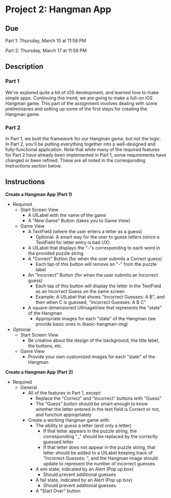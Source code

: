 # Project 2: Hangman App

## Due 
Part 1: Thursday, March 10 at 11:59 PM 


Part 2: Thursday, March 17 at 11:59 PM

## Description 
### Part 1 
We've explored quite a bit of iOS development, and learned how to make simple
apps. Continuing this trend, we are going to make a full-on iOS Hangman game.
This part of the assignment involves dealing with some preliminiaries and
setting up some of the first steps for creating the Hangman game.

### Part 2 
In Part 1, we built the framework for our Hangman game, but not the logic. In
Part 2, you'll be putting everything together into a well-designed and
fully-functional application.  Note that while many of the required features for
Part 2 have already been implemented in Part 1, some requirements have changed
or been refined. These are all noted in the corresponding Instructions section
below.

## Instructions 
**Create a Hangman App (Part 1)**
* Required
  * Start Screen View
    * A UILabel with the name of the game
    * A "New Game" Button (takes you to Game View)
  * Game View
    * A TextField (where the user enters a letter as a guess)
      * Optional: A smart way for the user to guess letters (since a TextField
              for letter entry is bad UX)
    * A UILabel that displays the "-"s corresponding to each word in the
    provided puzzle string
    * A "Correct" Button (for when the user submits a Correct guess)
      * Each tap of this button will remove an "-" from the puzzle label
    * An "Incorrect" Button (for when the user submits an Incorrect guess)
      * Each tap of this button will display the letter in the TextField as an
      Incorrect Guess on the same screen
      * Example: A UILabel that shows "Incorrect Guesses: A B", and then when C
      is guessed, "Incorrect Guesses: A B C"
    * A square-dimensioned UIImageView that represents the "state" of the
    Hangman
      * Appropriate images for each "state" of the Hangman (we provide basic
              ones in /basic-hangman-img)
* Optional
  * Start Screen View
    * Be creative about the design of the background, the title label, the
    buttons, etc.
  * Game View
    * Provide your own customized images for each "state" of the Hangman

**Create a Hangman App (Part 2)**
* Required
  * General
    * All of the features in Part 1, except:
      * Replace the "Correct" and "Incorrect" buttons with "Guess"
      * The "Guess" button should be smart enough to know whether the letter
      entered in the text field is Correct or not, and function appropriately
    * Create a working Hangman game with:
      * The ability to guess a letter (and *only* a letter)
        * If that letter appears in the puzzle string, the corresponding "_"
        should be replaced by the correctly guessed letter
        * If that letter does not appear in the puzzle string, that letter
    should be added to a UILabel keeping track of "Incorrect Guesses: ", and the
    Hangman image should update to represent the number of incorrect guesses
      * A win state, indicated by an Alert (Pop up box)
        * Should prevent additional guesses
      * A fail state, indicated by an Alert (Pop up box)
        * Should prevent additional guesses
      * A "Start Over" button
